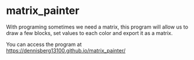 # matrix_painter
With programing sometimes we need a matrix, this program will allow us to draw a few blocks, set values to each color and export it as a matrix. 

You can access the program at https://dennisberg13100.github.io/matrix_painter/
